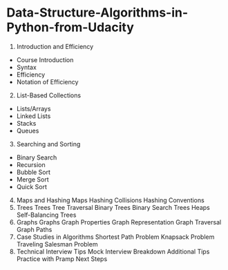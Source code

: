 # Data-Structure-Algorithms-in-Python-from-Udacity

1. Introduction and Efficiency
  * Course Introduction
  * Syntax
  * Efficiency
  * Notation of Efficiency
2. List-Based Collections
  * Lists/Arrays
  * Linked Lists
  * Stacks
  * Queues
3. Searching and Sorting
  * Binary Search
  * Recursion
  * Bubble Sort
  * Merge Sort
  * Quick Sort
4. Maps and Hashing
Maps
Hashing
Collisions
Hashing Conventions
5. Trees
Trees
Tree Traversal
Binary Trees
Binary Search Trees
Heaps
Self-Balancing Trees
6. Graphs
Graphs
Graph Properties
Graph Representation
Graph Traversal
Graph Paths
7. Case Studies in Algorithms
Shortest Path Problem
Knapsack Problem
Traveling Salesman Problem
8. Technical Interview Tips
Mock Interview Breakdown
Additional Tips
Practice with Pramp
Next Steps
